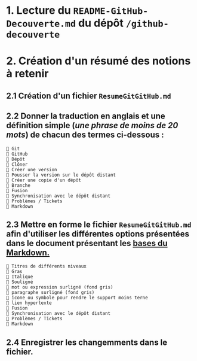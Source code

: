 # 1. Lecture du `README-GitHub-Decouverte.md` du dépôt `/github-decouverte` 
# 2. Création d'un résumé des notions à retenir
## 2.1 Création d'un fichier `ResumeGitGitHub.md`
## 2.2 Donner la traduction en anglais et une définition simple (_une phrase de moins de 20 mots_) de chacun des termes ci-dessous :
```
🔶 Git
🔶 GitHub
🔶 Dépôt
🔶 Clôner 
🔶 Créer une version
🔶 Pousser la version sur le dépôt distant
🔶 Créer une copie d'un dépôt
🔶 Branche
🔶 Fusion
🔶 Synchronisation avec le dépôt distant
🔶 Problèmes / Tickets
🔶 Markdown
```
## 2.3 Mettre en forme le fichier `ResumeGitGitHub.md` afin d'utiliser les différentes options présentées dans le document présentant les [bases du Markdown.](https://docs.github.com/en/get-started/writing-on-github/getting-started-with-writing-and-formatting-on-github/basic-writing-and-formatting-syntax)
```
🔶 Titres de différents niveaux
🔶 Gras
🔶 Italique
🔶 Souligné 
🔶 mot ou expression surligné (fond gris)
🔶 paragraphe surligné (fond gris)
🔶 îcone ou symbole pour rendre le support moins terne
🔶 lien hypertexte
🔶 Fusion
🔶 Synchronisation avec le dépôt distant
🔶 Problèmes / Tickets
🔶 Markdown
```
## 2.4 Enregistrer les changemments dans le fichier.
